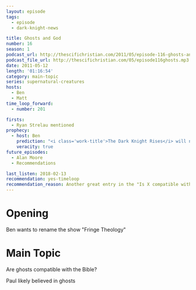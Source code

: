 ```yaml
---
layout: episode
tags:
  - episode
  - dark-knight-news 

title: Ghosts and God
number: 16
season: 1
podcast_url: http://thescifichristian.com/2011/05/episode-116-ghosts-and-god/
podcast_file_url: http://thescifichristian.com/05/episode116ghosts.mp3
date: 2011-05-12
length: '01:16:54'
category: main-topic
series: supernatural-creatures 
hosts:
  - Ben
  - Matt
time_loop_forward: 
  - number: 201

firsts: 
  - Ryan Strelau mentioned
prophecy:
  - host: Ben
    prediction: "<i class='work-title'>The Dark Knight Rises</i> will not feature a Lazarus Pit"
    veracity: true
future_episodes: 
  - Alan Moore
  - Recommendations

last_listen: 2018-02-13
recommendation: yes-timeloop
recommendation_reason: Another great entry in the "Is X compatible with Christianity?" series
---
```

# Opening
Ben wants to rename the show "Fringe Theology"



# Main Topic
Are ghosts compatible with the Bible?

Paul likely believed in ghosts